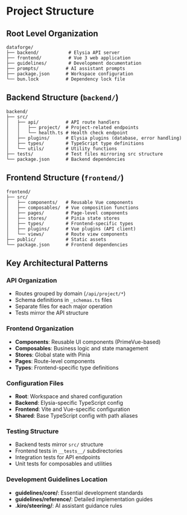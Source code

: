 # Project Structure

## Root Level Organization

```
dataforge/
├── backend/           # Elysia API server
├── frontend/          # Vue 3 web application
├── guidelines/        # Development documentation
├── prompts/          # AI assistant prompts
├── package.json      # Workspace configuration
└── bun.lock          # Dependency lock file
```

## Backend Structure (`backend/`)

```
backend/
├── src/
│   ├── api/          # API route handlers
│   │   ├── project/  # Project-related endpoints
│   │   └── health.ts # Health check endpoint
│   ├── plugins/      # Elysia plugins (database, error handling)
│   ├── types/        # TypeScript type definitions
│   └── utils/        # Utility functions
├── tests/            # Test files mirroring src structure
└── package.json      # Backend dependencies
```

## Frontend Structure (`frontend/`)

```
frontend/
├── src/
│   ├── components/   # Reusable Vue components
│   ├── composables/  # Vue composition functions
│   ├── pages/        # Page-level components
│   ├── stores/       # Pinia state stores
│   ├── types/        # Frontend-specific types
│   ├── plugins/      # Vue plugins (API client)
│   └── views/        # Route view components
├── public/           # Static assets
└── package.json      # Frontend dependencies
```

## Key Architectural Patterns

### API Organization

- Routes grouped by domain (`/api/project/*`)
- Schema definitions in `_schemas.ts` files
- Separate files for each major operation
- Tests mirror the API structure

### Frontend Organization

- **Components**: Reusable UI components (PrimeVue-based)
- **Composables**: Business logic and state management
- **Stores**: Global state with Pinia
- **Pages**: Route-level components
- **Types**: Frontend-specific type definitions

### Configuration Files

- **Root**: Workspace and shared configuration
- **Backend**: Elysia-specific TypeScript config
- **Frontend**: Vite and Vue-specific configuration
- **Shared**: Base TypeScript config with path aliases

### Testing Structure

- Backend tests mirror `src/` structure
- Frontend tests in `__tests__/` subdirectories
- Integration tests for API endpoints
- Unit tests for composables and utilities

### Development Guidelines Location

- **guidelines/core/**: Essential development standards
- **guidelines/reference/**: Detailed implementation guides
- **.kiro/steering/**: AI assistant guidance rules
